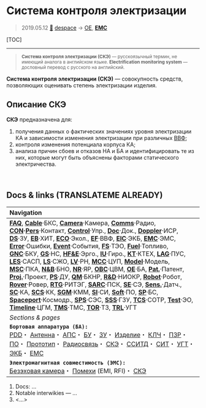 # Система контроля электризации
> 2019.05.12 [🚀](../index/index.md) [despace](index.md) → [OE](oe.md), **[EMC](emc.md)**

[TOC]

---

> <small>**Система контроля электризации (СКЭ)** — русскоязычный термин, не имеющий аналога в английском языке. **Electrification monitoring system** — дословный перевод с русского на английский.</small>

**Система контроля электризации (СКЭ)** — совокупность средств, позволяющих оценивать степень электризации изделия.



## Описание СКЭ
**СКЭ** предназначена для:

   1. получения данных о фактических значениях уровня электризации КА и зависимости изменения электризации при различных [ВВФ](ef.md);
   1. контроля изменения потенциала корпуса КА;
   1. анализа причин сбоев и отказов НА и БА и идентифицировать те из них, которые могут быть объяснены факторами статического электричества.



<p style="page-break-after:always"> </p>

## Docs & links (TRANSLATEME ALREADY)
|Navigation|
|:--|
|**[FAQ](faq.md)**, **[Cable](cable.md)**·БКС, **[Camera](cam.md)**·Камера, **[Comms](comms.md)**·Радио, **[CON](contact.md)·[Pers](person.md)**·Контакт, **[Control](control.md)**·Упр., **[Doc](doc.md)**·Док., **[Doppler](doppler.md)**·ИСР, **[DS](ds.md)**·ЗУ, **[EB](eb.md)**·ХИТ, **[ECO](ecology.md)**·Экол., **[EF](ef.md)**·ВВФ, **[ElC](elc.md)**·ЭКБ, **[EMC](emc.md)**·ЭМС, **[Error](error.md)**·Ошибки, **[Event](event.md)**·События, **[FS](fs.md)**·ТЭО, **[Fuel](fuel.md)**·Топливо, **[GNC](gnc.md)**·БКУ, **[GS](scs.md)**·НС, **[HF&E](hfe.md)**·Эрго., **[IU](iu.md)**·Гиро., **[KT](kt.md)**·КТЕХ, **[LAG](lag.md)**·ПУC, **[LES](les.md)**·САСП, **[LS](ls.md)**·СЖО, **[LV](lv.md)**·РН, **[MCC](mcc.md)**·ЦУП, **[Model](model.md)**·Модель, **[MSC](sc.md)**·ПКА, **[N&B](nnb.md)**·БНО, **[NR](nr.md)**·ЯР, **[OBC](obc.md)**·ЦВМ, **[OE](oe.md)**·БА, **[Pat.](патент.md)**·Патент, **[Proj.](project.md)**·Проект, **[PS](ps.md)**·ДУ, **[QM](qm.md)**·БКНР, **[R&D](rnd.md)**·НИОКР, **[Robot](robotics.md)**·Робот, **[Rover](rover.md)**·Ровер, **[RTG](rtg.md)**·РИТЭГ, **[SARC](sarc.md)**·ПСК, **[SE](se.md)**·СЭ, **[Sens.](sensor.md)**·Датч., **[SC](sc.md)**·КА, **[SCS](scs.md)**·КК, **[SGM](sgm.md)**·КММ, **[SI](si.md)**·СИ, **[Soft](soft.md)**·ПО, **[SP](sp.md)**·БС, **[Spaceport](spaceport.md)**·Космодр., **[SPS](sps.md)**·СЭС, **[SSS](sss.md)**·ГЗУ, **[TCS](tcs.md)**·СОТР, **[Test](test.md)**·ЭО, **[Timeline](timeline.md)**·ЦГМ, **[TMS](tms.md)**·ТМС, **[TOR](tor.md)**·ТЗ, **[TRL](trl.md)**·УГТ|
|*Sections & pages*|
|**`Бортовая аппаратура (БА):`**<br> [PDD](pdd.md)・ [Антенна](antenna.md)・ [АПС](hns.md)・ [БУ](sp.md)・ [ЗУ](ds.md)・ [Изделие](unit.md)・ [КЛЧ](clean_lvl.md)・ [ПЗР](fov.md)・ [ПО](soft.md)・ [Прототип](prototype.md)・ [Радиосвязь](comms.md)・ [СКЭ](elmsys.md)・ [ССИТД](tsdcs.md)・ [СИТ](etedp.md)・ [УГТ](trl.md)・ [ЭКБ](elc.md)・ [EMC](emc.md)|
|**`Электромагнитная совместимость (ЭМС):`**<br> [Безэховая камера](ach.md)・ [Помехи](emi.md) (EMI, RFI)・ [СКЭ](elmsys.md)|

   1. Docs: …
   1. Notable interwikies — …
   1. <…>
